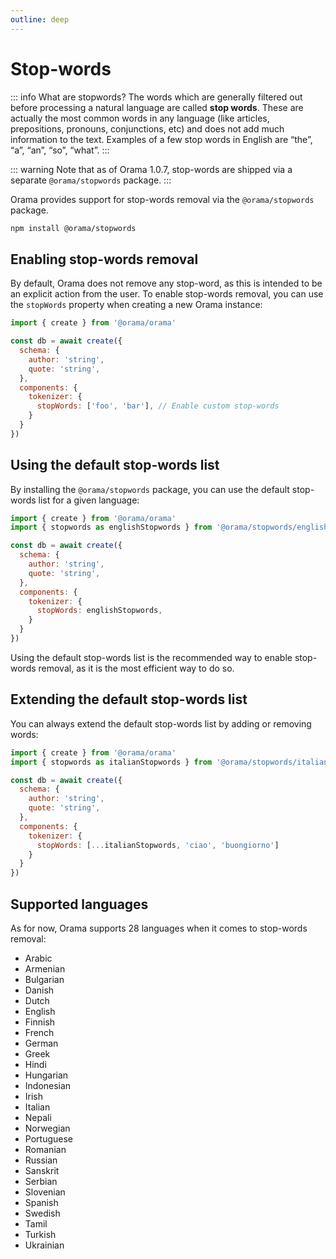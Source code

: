 ```yaml
---
outline: deep
---
```


# Stop-words

::: info What are stopwords?
  The words which are generally filtered out before processing a natural language are called **stop words**. These are
  actually the most common words in any language (like articles, prepositions, pronouns, conjunctions, etc) and does not
  add much information to the text. Examples of a few stop words in English are “the”, “a”, “an”, “so”, “what”.
:::

::: warning
Note that as of Orama 1.0.7, stop-words are shipped via a separate `@orama/stopwords` package.
:::

Orama provides support for stop-words removal via the `@orama/stopwords` package.

```bash copy 
npm install @orama/stopwords
```

## Enabling stop-words removal

By default, Orama does not remove any stop-word, as this is intended to be an explicit action from the user. To enable stop-words removal, you can use the `stopWords` property when creating a new Orama instance:

```javascript copy
import { create } from '@orama/orama'

const db = await create({
  schema: {
    author: 'string',
    quote: 'string',
  },
  components: {
    tokenizer: {
      stopWords: ['foo', 'bar'], // Enable custom stop-words
    }
  }
})
```

## Using the default stop-words list

By installing the `@orama/stopwords` package, you can use the default stop-words list for a given language:

```javascript copy
import { create } from '@orama/orama'
import { stopwords as englishStopwords } from '@orama/stopwords/english'

const db = await create({
  schema: {
    author: 'string',
    quote: 'string',
  },
  components: {
    tokenizer: {
      stopWords: englishStopwords,
    }
  }
})
```

Using the default stop-words list is the recommended way to enable stop-words removal, as it is the most efficient way to do so.

## Extending the default stop-words list

You can always extend the default stop-words list by adding or removing words:

```javascript copy
import { create } from '@orama/orama'
import { stopwords as italianStopwords } from '@orama/stopwords/italian'

const db = await create({
  schema: {
    author: 'string',
    quote: 'string',
  },
  components: {
    tokenizer: {
      stopWords: [...italianStopwords, 'ciao', 'buongiorno']
    }
  }
})
```

## Supported languages

As for now, Orama supports 28 languages when it comes to stop-words removal:

- Arabic
- Armenian
- Bulgarian
- Danish
- Dutch
- English
- Finnish
- French
- German
- Greek
- Hindi
- Hungarian
- Indonesian
- Irish
- Italian
- Nepali
- Norwegian
- Portuguese
- Romanian
- Russian
- Sanskrit
- Serbian
- Slovenian
- Spanish
- Swedish
- Tamil 
- Turkish
- Ukrainian